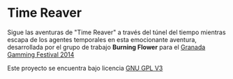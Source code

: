 Time Reaver
===========

Sigue las aventuras de "Time Reaver" a través del túnel del tiempo mientras escapa de los agentes temporales en esta emocionante aventura, desarrollada por el grupo de trabajo **Burning Flower** para el [Granada Gamming Festival 2014](http://www.granadagaming.com/)

Este proyecto se encuentra bajo licencia [GNU GPL V3](https://github.com/BurningFlower/time-reaver/blob/master/LICENSE)
